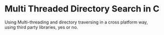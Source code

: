 # Multi Threaded Directory Search in C

Using Multi-threading and directory traversing in a cross platform way, using third party libraries, yes or no.

